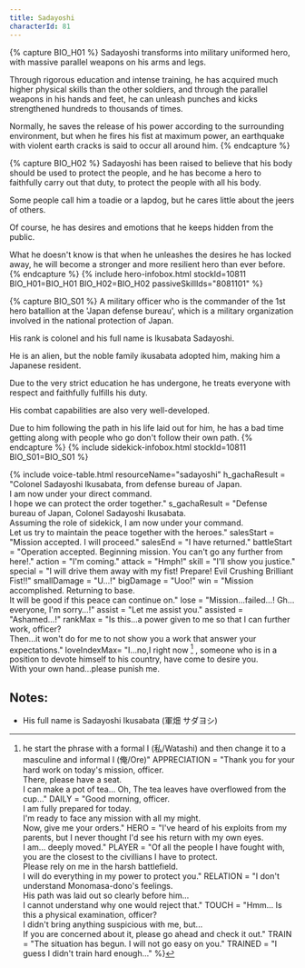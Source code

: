```yaml
---
title: Sadayoshi
characterId: 81
---
```


{% capture BIO_H01 %}
Sadayoshi transforms into military uniformed hero, with massive parallel weapons on his arms and legs. 

Through rigorous education and intense training, he has acquired much higher physical skills than the other soldiers, and through the parallel weapons in his hands and feet, he can unleash punches and kicks strengthened hundreds to thousands of times. 

Normally, he saves the release of his power according to the surrounding environment, but when he fires his fist at maximum power, an earthquake with violent earth cracks is said to occur all around him.
{% endcapture %}

{% capture BIO_H02 %}
Sadayoshi has been raised to believe that his body should be used to protect the people, and he has become a hero to faithfully carry out that duty, to protect the people with all his body. 

Some people call him a toadie or a lapdog, but he cares little about the jeers of others. 

Of course, he has desires and emotions that he keeps hidden from the public. 

What he doesn't know is that when he unleashes the desires he has locked away, he will become a stronger and more resilient hero than ever before.
{% endcapture %}
{% include hero-infobox.html stockId=10811 BIO_H01=BIO_H01 BIO_H02=BIO_H02 passiveSkillIds="8081101" %}

{% capture BIO_S01 %}
A military officer who is the commander of the 1st hero batallion at the 'Japan defense bureau', which is a military organization involved in the national protection of Japan. 

His rank is colonel and his full name is Ikusabata Sadayoshi. 

He is an alien, but the noble family ikusabata adopted him, making him a Japanese resident. 

Due to the very strict education he has undergone, he treats everyone with respect and faithfully fulfills his duty.

His combat capabilities are also very well-developed. 

Due to him following the path in his life laid out for him, he has a bad time getting along with people who go don't follow their own path.
{% endcapture %}
{% include sidekick-infobox.html stockId=10811 BIO_S01=BIO_S01 %}

{% include voice-table.html resourceName="sadayoshi"
h_gachaResult = "Colonel Sadayoshi Ikusabata, from defense bureau of Japan.<br>I am now under your direct command.<br>I hope we can protect the order together."
s_gachaResult = "Defense bureau of Japan, Colonel Sadayoshi Ikusabata.<br>Assuming the role of sidekick, I am now under your command.<br>Let us try to maintain the peace together with the heroes."
salesStart = "Mission accepted.  I will proceed."
salesEnd = "I have returned."
battleStart = "Operation accepted. Beginning mission. You can't go any further from here!."
action = "I'm coming."
attack = "Hmph!"
skill = "I'll show you justice."
special = "I will drive them away with my fist! Prepare! Evil Crushing Brilliant Fist!!"
smallDamage = "U…!"
bigDamage = "Uoo!"
win = "Mission accomplished. Returning to base.<br>It will be good if this peace can continue on."
lose = "Mission…failed…! Gh…everyone, I'm sorry…!"
assist = "Let me assist you."
assisted = "Ashamed…!"
rankMax = "Is this…a power given to me so that I can further work, officer?<br>Then…it won't do for me to not show you a work that answer your expectations."
loveIndexMax= "I…no,I right now [^sada1] , someone who is in a position to devote himself to his country, have come to desire you.<br>With your own hand…please punish me.

[^sada1]: he start the phrase with a formal I (私/Watashi) and then change it to a masculine and informal I (俺/Ore)"
APPRECIATION = "Thank you for your hard work on today's mission, officer.<br>There, please have a seat.<br>I can make a pot of tea... Oh, The tea leaves have overflowed from the cup..."
DAILY = "Good morning, officer.<br>I am fully prepared for today.<br>I'm ready to face any mission with all my might.<br>Now, give me your orders."
HERO = "I've heard of his exploits from my parents, but I never thought I'd see his return with my own eyes.<br>I am... deeply moved."
PLAYER = "Of all the people I have fought with, you are the closest to the civillians I have to protect.<br>Please rely on me in the harsh battlefield.<br>I will do everything in my power to protect you."
RELATION = "I don't understand Monomasa-dono's feelings.<br>His path was laid out so clearly before him...<br>I cannot understand why one would reject that."
TOUCH = "Hmm... Is this a physical examination, officer?<br>I didn't bring anything suspicious with me, but...<br>If you are concerned about it, please go ahead and check it out."
TRAIN = "The situation has begun. I will not go easy on you."
TRAINED = "I guess I didn't train hard enough..."
%}

## Notes:

- His full name is Sadayoshi Ikusabata (軍畑 サダヨシ)
